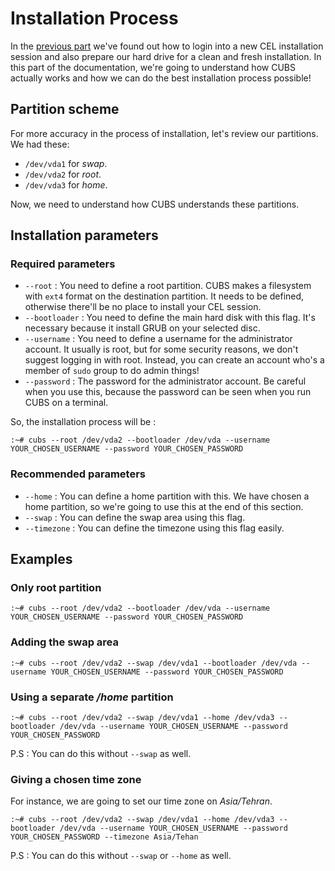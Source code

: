 # Installation Process

In the [previous part](PREPARATIONS.md) we've found out how to login into a new CEL installation session and also prepare our hard drive for a clean and fresh installation. In this part of the documentation, we're going to understand how CUBS actually works and how we can do the best installation process possible!

## Partition scheme 

For more accuracy in the process of installation, let's review our partitions. We had these: 

- `/dev/vda1` for _swap_. 
- `/dev/vda2` for _root_. 
- `/dev/vda3` for _home_. 

Now, we need to understand how CUBS understands these partitions.

## Installation parameters

### Required parameters

- `--root` : You need to define a root partition. CUBS makes a filesystem with `ext4` format on the destination partition. It needs to be defined, otherwise there'll be no place to install your CEL session. 
- `--bootloader` : You need to define the main hard disk with this flag. It's necessary because it install GRUB on your selected disc. 
- `--username` : You need to define a username for the administrator account. It usually is root, but for some security reasons, we don't suggest logging in with root. Instead, you can create an account who's a member of `sudo` group to do admin things!
- `--password` : The password for the administrator account. Be careful when you use this, because the password can be seen when you run CUBS on a terminal. 

So, the installation process will be : 

```
:~# cubs --root /dev/vda2 --bootloader /dev/vda --username YOUR_CHOSEN_USERNAME --password YOUR_CHOSEN_PASSWORD

``` 

### Recommended parameters

- `--home` : You can define a home partition with this. We have chosen a home partition, so we're going to use this at the end of this section. 
- `--swap` : You can define the swap area using this flag. 
- `--timezone` : You can define the timezone using this flag easily. 

## Examples 

### Only root partition 

```
:~# cubs --root /dev/vda2 --bootloader /dev/vda --username YOUR_CHOSEN_USERNAME --password YOUR_CHOSEN_PASSWORD

``` 

### Adding the swap area
```
:~# cubs --root /dev/vda2 --swap /dev/vda1 --bootloader /dev/vda --username YOUR_CHOSEN_USERNAME --password YOUR_CHOSEN_PASSWORD

``` 

### Using a separate _/home_ partition 

```
:~# cubs --root /dev/vda2 --swap /dev/vda1 --home /dev/vda3 --bootloader /dev/vda --username YOUR_CHOSEN_USERNAME --password YOUR_CHOSEN_PASSWORD

``` 

P.S : You can do this without ```--swap``` as well. 

### Giving a chosen time zone

For instance, we are going to set our time zone on _Asia/Tehran_. 

```
:~# cubs --root /dev/vda2 --swap /dev/vda1 --home /dev/vda3 --bootloader /dev/vda --username YOUR_CHOSEN_USERNAME --password YOUR_CHOSEN_PASSWORD --timezone Asia/Tehan

``` 

P.S : You can do this without `--swap` or `--home` as well.
